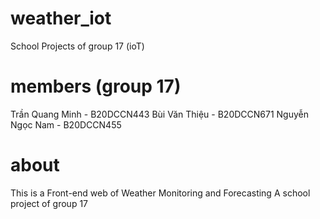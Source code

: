 # weather_iot
School Projects of group 17 (ioT)

# members (group 17)
Trần Quang Minh - B20DCCN443
Bùi Văn Thiệu - B20DCCN671
Nguyễn Ngọc Nam - B20DCCN455

# about
This is a Front-end web of Weather Monitoring and Forecasting
A school project of group 17
